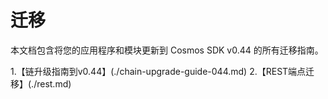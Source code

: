 # 迁移

本文档包含将您的应用程序和模块更新到 Cosmos SDK v0.44 的所有迁移指南。

1.【链升级指南到v0.44】(./chain-upgrade-guide-044.md)
2.【REST端点迁移】(./rest.md) 